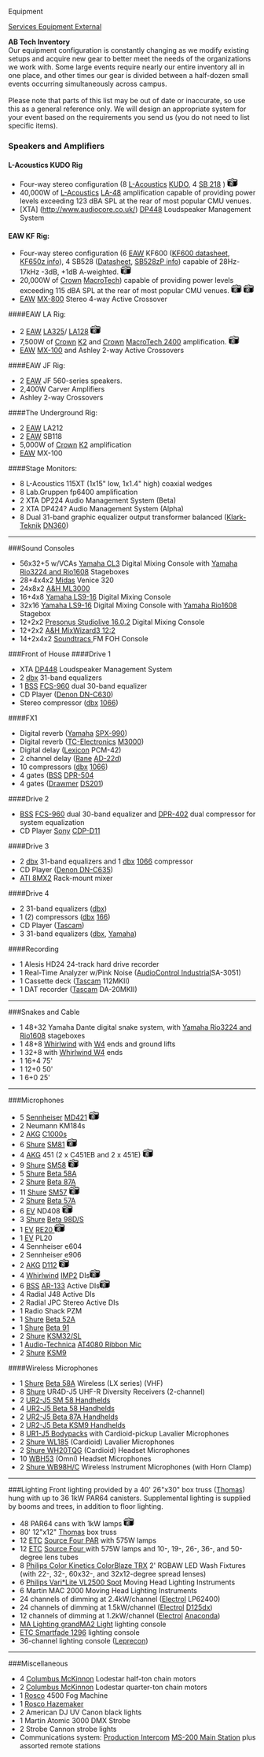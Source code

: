 Equipment
<div class = "title-header">
  <p class="text-justify"> 
  <a href="/services"> Services </a> 
   <a href="/equipment" class="current"> Equipment </a>
    <a href="/external"> External </a> 
  </p>
</div>

**AB Tech Inventory**  
Our equipment configuration is constantly changing as we modify existing
setups and acquire new gear
to better meet the needs of the organizations we work with. Some large events
require nearly our entire inventory all in one place, and other times our gear
is divided between a half-dozen small events occurring simultaneously across
campus.
<br><br>
Please note that parts of this list may be out of date or inaccurate, so use
this as a general reference only.
We will design an appropriate system for your event based on the requirements
you send us (you do not need to list specific items).  

### Speakers and Amplifiers


#### L-Acoustics KUDO Rig

* Four-way stereo configuration (8 [L-Acoustics](http://www.l-acoustics.com)
 [KUDO](http://www.l-acoustics.com/products-kudo-33.html),
  4 [SB 218](http://www.l-acoustics.com/products-sb28-subwoofer-44.html) ) 
  <a href="/static/img/equipment/kudo.jpg"><img
      border=0 src="/static/img/photo.gif"></a>
* 40,000W of [L-Acoustics](http://www.l-acoustics.com/)
  [LA-48](http://labgruppen.com/products/fp_series/c/fp_6400/)
  amplification capable of providing power levels exceeding 123 dBA SPL at the rear
  of most
  popular CMU venues.
* [XTA] (http://www.audiocore.co.uk/)
  [DP448](http://www.audiocore.co.uk/products-series4.html)
  Loudspeaker Management System


#### EAW KF Rig:
* Four-way stereo configuration (6 <a
    href="http://www.eaw.com">EAW</a> KF600
  (<a
      href="ftp://ftp.eaw.com/Loudspeaker_product_info/Discontinued_loudspeakers/KF_Series//KF600.pdf">KF600
    datasheet</a>,
  <a href="http://www.eaw.com/products/item.phtml?part_number=997195">KF650z
    info</a>),
  4 SB528 (<a
      href="ftp://ftp.eaw.com/Discontinued%20Products/Datasheets/PDFs/SB528.pdf">Datasheet</a>,
  <a href="http://www.eaw.com/products/item.phtml?part_number=997150">SB528zP
    info</a>)
  capable of 28Hz-17kHz -3dB, +1dB A-weighted. <a
      href="/static/img/equipment/mains.jpg"><img border=0
                                                       src="/static/img/photo.gif"></a>
* 20,000W of <a href="http://www.crownaudio.com">Crown</a>
  <a
      href="http://www.crownaudio.com/amp_htm/macronew.htm">MacroTech</a>)
  capable of providing power levels exceeding 115 dBA SPL at the rear
  of most
  popular CMU venues. <a
      href="/static/img/equipment/ferdinand.jpg"><img border=0
                                                           src="/static/img/photo.gif"></a>
  <a href="/static/img/equipment/luther.jpg"><img border=0
                                                       src="/static/img/photo.gif"></a>
* <a href="http://www.eaw.com">EAW</a>
  <a href="http://www.eaw.com/products/MX/index.shtml">MX-800</a>
  Stereo
  4-way Active Crossover

####EAW LA Rig:  
<ul>
<li>2 <a href="http://www.eaw.com">EAW</a> <a
    href="http://www.eaw.com/products/item.phtml?part_number=999025">LA325</a>/
  <a href="http://www.eaw.com/products/item.phtml?part_number=997212">LA128</a>
  <a href="/static/img/equipment/la.jpg"><img border=0
                                                   src="/static/img/photo.gif"></a>
<li>7,500W of <a href="http://www.crownaudio.com">Crown</a> <a
    href="http://www.crownaudio.com/amp_htm/k.htm">K2</a> and
  <a href="http://www.crownaudio.com">Crown</a>
  <a href="http://www.crownaudio.com/amp_htm/macronew.htm">MacroTech
    2400</a> amplification. <a
      href="/static/img/equipment/swissvale.jpg"><img border=0
                                                           src="/static/img/photo.gif"></a>
<li><a href="http://www.eaw.com">EAW</a>
  <a href="http://www.eaw.com/products/MX/index.shtml">MX-100</a> and
  Ashley 2-way Active Crossovers
</ul>

####EAW JF Rig:
<ul>
<li>2 <a href="http://www.eaw.com">EAW</a> JF 560-series speakers.
<li>2,400W Carver Amplifiers
<li>Ashley 2-way Crossovers
</ul>
####The Underground Rig:
<ul>
<li>2 <a href="http://www.eaw.com">EAW</a> LA212
<li>2 <a href="http://www.eaw.com">EAW</a> SB118
<li>5,000W of <a href="http://www.crownaudio.com">Crown</a> <a
    href="http://www.crownaudio.com/amp_htm/k.htm">K2</a> amplification
<li><a href="http://www.eaw.com/">EAW</a> MX-100
</ul>


####Stage Monitors:

<ul>
<li>8 L-Acoustics 115XT (1x15" low, 1x1.4" high) coaxial wedges</li>
<li>8 Lab.Gruppen fp6400 amplification</li>
<li>2 XTA DP224 Audio Management System (Beta)</li>
<li>2 XTA DP424? Audio Management System (Alpha)</li>

<li>8 Dual 31-band graphic equalizer output transformer balanced (<a
    href="http://www.klarkteknik.com">Klark-Teknik</a> <a
    href="http://www.klarkteknik.com/dn360.htm">DN360</a>)
</ul>
<hr>


###Sound Consoles
<ul>
<li>56x32+5 w/VCAs <a
    href="http://www.yamahaproaudio.com/global/en/products/mixers/cl/index.jsp">Yamaha
  CL3</a> Digital Mixing Console with
  <a
      href="http://www.yamahaproaudio.com/global/en/products/interfaces/rio/index.jsp">Yamaha
    Rio3224 and Rio1608</a> Stageboxes
<li>28+4x4x2 <a href="http://www.midasconsoles.com/">Midas</a> Venice
  320
<li>24x8x2 <a
    href="http://www.allen-heath.com/uk/Products/pages/ProductDetails.aspx?catId=&ProductId=ML3000&SubCatId=">A&H
  ML3000</a>
<li>16+4x8 <a
    href="http://www.yamahaproaudio.com/products/mixers/ls9/">Yamaha
  LS9-16</a> Digital Mixing Console
<li>32x16 <a
    href="http://www.yamahaproaudio.com/products/mixers/ls9/">Yamaha
  LS9-16</a> Digital Mixing Console with
  <a
      href="http://www.yamahaproaudio.com/global/en/products/interfaces/rio/index.jsp">Yamaha
    Rio1608</a> Stagebox
<li>12+2x2 <a
    href="http://www.presonus.com/products/StudioLive-16.0.2">Presonus
  Studiolive 16.0.2</a> Digital Mixing Console
<li>12+2x2 <a
    href="http://www.allen-heath.com/uk/products/pages/productdetails.aspx?CatId=MixWizard3Series&ProductId=MixWizard3122">A&H
  MixWizard3 12:2</a>
<li>14+2x4x2 <a href="http://www.digiconsoles.com/">Soundtracs </a>FM
  FOH Console
</ul>

###Front of House
####Drive 1
<ul>
<li>XTA <a href="http://www.audiocore.co.uk/products-series4.html">DP448</a>
  Loudspeaker Management System
<li>2 <a href="http://www.dbxpro.com">dbx</a> 31-band equalizers
<li>1 <a href="http://www.bss.co.uk">BSS</a> <a
    href="http://www.bss.co.uk/products/equalisers/fcs-960/index.html">FCS-960</a>
  dual 30-band equalizer
<li>CD Player (<a href="http://www.usa.denon.com/pro/">Denon
  DN-C630</a>)
<li>Stereo compressor (<a href="http://www.dbxpro.com">dbx</a> <a
    href="http://www.dbxpro.com/1066.htm">1066</a>)
</ul>

####FX1
<ul>
<li>Digital reverb (<a href="http://www.yamaha.com">Yamaha</a> <a
    href="http://www.yamaha.com/yamahavgn/CDA/ContentDetail/ModelSeriesDetail/0,6373,CNTID%253D128%2526CTID%253D228900%2526VNM%253DLIVE%2526AFLG%253DY%2526LGFL%253DN,00.html">SPX-990</a>)
<li>Digital reverb (<a href="http://www.tcelectronic.com/">TC-Electronics</a>
  <a href="http://www.tcelectronic.com/default.asp?id=853">M3000</a>)
<li>Digital delay (<a href="http://www.lexicon.com">Lexicon</a>
  PCM-42)
<li>2 channel delay (<a href="http://www.rane.com">Rane</a> <a
    href="http://www.rane.com/ad22d.html">AD-22d</a>)
<li>10 compressors (<a href="http://www.dbxpro.com">dbx</a> <a
    href="http://www.dbxpro.com/1066.htm">1066</a>)
<li>4 gates (<a href="http://www.bss.co.uk">BSS</a> <a
    href="http://www.bss.co.uk/products/dynamics/dpr-504/index.html">DPR-504</a>
<li>4 gates (<a href="http://www.drawmer.com">Drawmer</a> <a
    href="http://www.drawmer.com/ds201.htm">DS201</a>)
</ul>

####Drive 2
<ul>
<li><a href="http://www.bss.co.uk">BSS</a> <a
    href="http://www.bss.co.uk/products/equalisers/fcs-960/index.html">FCS-960</a>
  dual 30-band equalizer and <a
      href="http://www.bss.co.uk/products/dynamics/dpr-402/index.html">DPR-402</a>
  dual compressor for system equalization
<li> CD Player <a href="http://www.sony.com">Sony</a> <a
    href="http://bssc.sel.sony.com/Professional/webapp/ModelPrint?id=55638">CDP-D11</a>
</ul>


####Drive 3
<ul>
<li>2 <a href="http://www.dbxpro.com">dbx</a> 31-band equalizers and 1
  <a href="http://www.dbxpro.com">dbx</a> <a
      href="http://www.dbxpro.com/1066.htm">1066</a> compressor
<li> CD Player (<a href="http://www.usa.denon.com/pro/">Denon
  DN-C635</a>)
<li><a href="http://www.audiotoys.com/">ATI </a> <a
    href="http://www.audiotoys.com/8MX2.HTM">8MX2</a> Rack-mount mixer
</ul>

####Drive 4
<ul>
<li>2 31-band equalizers (<a href="http://www.dbxpro.com/">dbx</a>)
<li>1 (2) compressors (<a href="http://www.dbxpro.com">dbx</a> <a
    href="http://www.dbxpro.com/">166</a>)
<li>CD Player (<a href="http://www.tascam.com">Tascam</a>)
<li>3 31-band equalizers (<a href="http://www.dbxpro.com/">dbx</a>, <a
    href="http://www.yamaha.com/">Yamaha</a>)
</ul>

####Recording
<ul>
<li>1 Alesis HD24 24-track hard drive recorder
<li>1 Real-Time Analyzer w/Pink Noise (<a
    href="http://www.audiocontrolindustrial.com/">AudioControl
  Industrial</a>SA-3051)
<li>1 Cassette deck (<a href="http://www.tascam.com">Tascam</a>
  112MKII)
<li>1 DAT recorder (<a href="http://www.tascam.com">Tascam</a>
  DA-20MKII)
</ul>
<hr>

###Snakes and Cable
<ul>
<li>1 48+32 Yamaha Dante digital snake system, with <a
    href="http://www.yamahaproaudio.com/global/en/products/interfaces/rio/index.jsp">Yamaha
  Rio3224 and Rio1608</a> stageboxes
<li>1 48+8 <a href="http://www.whirlwindusa.com/">Whirlwind</a> with
  <a href="http://www.whirlwindusa.com/multi012.html">W4</a> ends and
  ground lifts
<li>1 32+8 with <a href="http://www.whirlwindusa.com/multi012.html">
  Whirlwind W4</a> ends
<li>1 16+4 75'
<li>1 12+0 50'
<li>1 6+0 25'
</ul>
<hr>

###Microphones
<ul>
<li>5 <a href="http://www.sennheiserusa.com">Sennheiser</a> <a
    href="http://www.sennheiserusa.com/pages/products/micro/md421.htm">MD421</a>
  <a href="/static/img/equipment/421.jpg"><img border=0
                                                    src="/static/img/photo.gif"></a>
<li>2 Neumann KM184s
<li>2 <a href="http://www.akg.com">AKG</a> <a
    href="http://www.akg.com/products/powerslave,mynodeid,15,id,759,pid,759,_language,EN.html">C1000s</a> </a>
<li>6 <a href="http://www.shure.com">Shure</a> <a
    href="http://www.shure.com/microphones/models/sm81.asp">SM81</a> <a
    href="/static/img/equipment/sm81.jpg"><img border=0
                                                    src="/static/img/photo.gif"></a>
<li>4 <a href="http://www.akg.com">AKG</a> 451 (2 x C451EB and 2 x
  451E) <a href="/static/img/equipment/ck451eb.jpg"><img border=0
                                                              src="/static/img/photo.gif"></a>
<li>9 <a href="http://www.shure.com">Shure</a> <a
    href="http://www.shure.com/microphones/models/sm58.asp">SM58</a> <a
    href="/static/img/equipment/sm58.jpg"><img border=0
                                                    src="/static/img/photo.gif"></a>
<li>5 <a href="http://www.shure.com">Shure</a> <a
    href="http://www.shure.com/microphones/models/beta58a.asp">Beta
  58A</a>
<li>2 <a href="http://www.shure.com">Shure</a> <a
    href="http://www.shure.com/microphones/models/beta87.asp">Beta
  87A</a>
<li>11 <a href="http://www.shure.com">Shure</a> <a
    href="http://www.shure.com/microphones/models/sm57.asp">SM57</a> <a
    href="/static/img/equipment/sm57.jpg"><img border=0
                                                    src="/static/img/photo.gif"></a>
<li>2 <a href="http://www.shure.com">Shure</a> <a
    href="http://www.shure.com/microphones/models/beta57a.asp">Beta
  57A</a>
<li>6 <a href="http://www.electrovoice.com">EV</a> ND408 <a
    href="/static/img/equipment/408.jpg"><img border=0
                                                   src="/static/img/photo.gif"></a>
<li>3 <a href="http://www.shure.com">Shure</a> <a
    href="http://www.shure.com/microphones/models/beta98ds.asp">Beta
  98D/S</a>
<li>1 <a href="http://www.electrovoice.com">EV</a> <a
    href="http://www.electrovoice.com/electrovoice/products.nsf/allpages/4F56507BDF754C5086256B900080527F?Opendocument">RE20 </a><a
    href="/static/img/equipment/re20.jpg"><img border=0
                                                    src="/static/img/photo.gif"></a>
<li>1 <a href="http://www.electrovoice.com">EV</a> PL20
<li>4 Sennheiser e604
<li>2 Sennheiser e906
<li>2 <a href="http://www.akg-acoustics.com">AKG</a> <a
    href="http://www.akg.com/products/powerslave,mynodeid,15,id,261,pid,261,_language,EN.html">D112</a>
  <a href="/static/img/equipment/d112.jpg"><img border=0
                                                     src="/static/img/photo.gif"></a>
<li>4 <a href="http://www.whirlwindusa.com">Whirlwind</a> <a
    href="http://www.whirlwindusa.com/dirbox.html">IMP2</a> DIs<a
    href="/static/img/equipment/DI.jpg"><img border=0
                                                  src="/static/img/photo.gif"></a>
<li>6 <a href="http://www.bss.co.uk">BSS</a> <a
    href="http://www.bss.co.uk/ar133.htm">AR-133</a> Active DIs<a
    href="/static/img/equipment/ar133.gif"><img border=0
                                                     src="/static/img/photo.gif"></a>
<li>4 Radial J48 Active DIs
<li>2 Radial JPC Stereo Active DIs
<li>1 Radio Shack PZM
<li>1 <a href="http://www.shure.com">Shure</a> <a
    href="http://www.shure.com/microphones/models/beta52.asp">Beta
  52A</a>
<li>1 <a href="http://www.shure.com">Shure</a> <a
    href="http://www.shure.com/microphones/models/beta91.asp">Beta
  91</a>
<li>2 <a href="http://www.shure.com">Shure</a> <a
    href="http://www.shure.com/microphones/models/ksm32.asp">KSM32/SL </a>
<li>1 <a href="http://www.audio-technica.com">Audio-Technica</a> <a
    href="http://www.audio-technica.com/cms/wired_mics/b0107aebd9c2641d/index.html">AT4080
  Ribbon Mic </a>
<li>2 <a href="http://www.shure.com">Shure</a> <a
    href="http://www.shure.com/americas/products/microphones/ksm/ksm9-handheld-vocal-microphone">KSM9 </a>
</ul>


####Wireless Microphones
<ul>
<li>1 <a href="http://www.shure.com">Shure</a> <a
    href="http://www.shure.com/microphones/models/beta58a.asp">Beta
  58A</a> Wireless (LX series) (VHF)
<li>8 <a href="http://www.shure.com">Shure</a> UR4D-J5 UHF-R Diversity
  Receivers (2-channel)
<li>2 <a href="http://www.shure.com/wireless/uhf/u2.asp">UR2-J5 SM 58
  Handhelds</a>
<li>4 <a href="http://www.shure.com/wireless/uhf/u2.asp">UR2-J5 Beta
  58 Handhelds</a>
<li>2 <a href="http://www.shure.com/wireless/uhf/u2.asp">UR2-J5 Beta
  87A Handhelds</a>
<li>2 <a href="http://www.shure.com/wireless/uhf/u2.asp">UR2-J5 Beta
  KSM9 Handhelds</a>
<li>8 <a href="http://www.shure.com/wireless/uhf/u1.asp">UR1-J5
  Bodypacks</a> with Cardioid-pickup Lavalier Microphones
<li>2 <a href="http://www.shure.com/microphones/models/wl18x.asp">Shure
  WL185</a> (Cardioid) Lavalier Microphones
<li>2 <a href="http://www.shure.com/microphones/models/wh20.asp">Shure
  WH20TQG</a> (Cardioid) Headset Microphones
<li>10 <a href="http://www.shure.com/microphones/models/beta53.asp">WBH53</a>
  (Omni) Headset Microphones
<li>2 <a href="http://www.shure.com/microphones/models/beta98h.asp">Shure
  WB98H/C</a> Wireless Instrument Microphones (with Horn Clamp)
</ul>


<hr>

###Lighting
Front lighting provided by a 40' 26"x30" box truss
(<a href="http://www.jthomaseng.com">Thomas</a>) hung with
up to 36 1kW PAR64 canisters. Supplemental lighting is supplied by booms
and trees, in addition to floor lighting.

<ul>
<li>48 PAR64 cans with 1kW lamps <a
    href="/static/img/equipment/pars.jpg"><img border=0
                                                    src="/static/img/photo.gif"></a>
<li>80' 12"x12" <a href="http://www.jthomaseng.com">Thomas</a> box
  truss
<li>12 <a href="http://www.etcconnect.com">ETC</a>
  <a href="http://www.etcconnect.com/products/products.asp?13"> Source
    Four PAR</a> with 575W lamps
<li>12 <a href="http://www.etcconnect.com">ETC</a>
  <a href="http://www.etcconnect.com/products/products.asp?1"> Source
    Four </a> with 575W lamps and 10-, 19-, 26-, 36-, and 50-degree
  lens tubes
<li>8 <a href="http://www.colorkinetics.com/ls/rgb/colorblazetrx/">Philips
  Color Kinetics ColorBlaze TRX</a> 2' RGBAW LED Wash Fixtures (with
  22-, 32-, 60x32-, and 32x12-degree spread lenses)
<li>6 <a
    href="http://www.vari-lite.com/index.php?src=directory&view=products&srctype=detail&refno=34215&category=Series2000">Philips
  Vari*Lite VL2500 Spot</a> Moving Head Lighting Instruments
<li>6 Martin MAC 2000 Moving Head Lighting Instruments
<li>24 channels of dimming at 2.4kW/channel (<a
    href="http://www.electrol.net">Electrol</a> LP62400)
<li>24 channels of dimming at 1.5kW/channel (<a
    href="http://www.electrol.net">Electrol</a>
  <a href="http://www.electrol.net/dxdimming.htm">D125dx</a>)
<li>12 channels of dimming at 1.2kW/channel (<a
    href="http://www.electrol.net">Electrol</a>
  <a href="http://www.electrol.net/anaconda.htm">Anaconda</a>)
<li><a href="http://www.malighting.com/en/products/control/control/ma-lighting/grandma2-light/120112-grandma2-light.html">MA Lighting grandMA2 Light</a> lighting console
<li><a href="http://www.etcconnect.com/Products/Consoles/Smart-Family/SmartFade/Features.aspx">ETC Smartfade 1296</a> lighting console
<li>36-channel lighting console (<a href="http://www.leprecon.com">Leprecon</a>)
</ul>
<hr>

###Miscellaneous
<ul>
<li>4 <a href="http://www.cmworks.com/">Columbus McKinnon</a> Lodestar
  half-ton chain motors
<li>2 <a href="http://www.cmworks.com/">Columbus McKinnon</a> Lodestar
  quarter-ton chain motors
<li>1 <a href="http://www.rosco.com">Rosco</a> 4500 Fog Machine
<li>1 <a href="http://www.rosco-ca.com/products/fog/hazemaker.html">Rosco
  Hazemaker</a>
<li>2 American DJ UV Canon black lights
<li>1 Martin Atomic 3000 DMX Strobe
<li>2 Strobe Cannon strobe lights
<li>Communications system: <a href="http://www.beltpack.com">Production
  Intercom</a> <a href="http://www.beltpack.com/ms-200.htm">MS-200
  Main Station</a> plus assorted remote stations
</ul>
